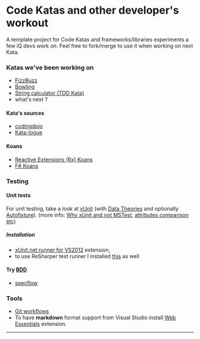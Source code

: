 Code Katas and other developer's workout
=======================


A template project for Code Katas and frameworks/libraries experiments a few iQ devs work on. 
Feel free to fork/merge to use it when working on next Kata.

### Katas we've been working on

* [FizzBuzz](http://codingdojo.org/cgi-bin/wiki.pl?KataFizzBuzz)
* [Bowling](http://codingdojo.org/cgi-bin/wiki.pl?KataBowling)
* [String calculator (TDD Kata)](http://osherove.com/tdd-kata-1/)
* what's next ?

#### Kata's sources
* [codingdojo](http://codingdojo.org/cgi-bin/wiki.pl?KataCatalogue)
* [Kata-logue](http://craftsmanship.sv.cmu.edu/katas)

#### Koans
* [Reactive Extensions (Rx) Koans](http://rxkoans.codeplex.com/)
* [F# Koans](https://github.com/ChrisMarinos/FSharpKoans)

### Testing

#### Unit tests
For unit testing, take a look at  [xUnit](http://xunit.codeplex.com/) (with [Data Theories](http://www.tomdupont.net/2012/04/xunit-theory-data-driven-unit-test.html) and optionally [Autofixture](http://blog.ploeh.dk/2010/10/08/AutoDataTheorieswithAutoFixture/)). 
(more info: [Why xUnit and not MSTest](http://blog.ploeh.dk/2010/04/26/WhyImmigratingfromMSTesttoxUnit.net/), [attributes comparison etc](http://xunit.codeplex.com/wikipage?title=Comparisons&referringTitle=Home))



##### Installation

 * [xUnit.net runner for VS2012](http://visualstudiogallery.msdn.microsoft.com/463c5987-f82b-46c8-a97e-b1cde42b9099?SRC=VSIDE) extension,
 * to use ReSharper test runner I installed [this](https://github.com/hazzik/ReSharper.XUnitTestRunner/downloads) as well
 

#### Try [BDD](http://en.wikipedia.org/wiki/Behavior-driven_development)
 * [specflow](http://www.specflow.org/)

### Tools

 * [Git workflows](https://www.atlassian.com/git/workflows#!workflow-overview)
 * To have <b>markdown</b> format support from Visual Studio install [Web Essentials](http://visualstudiogallery.msdn.microsoft.com/07d54d12-7133-4e15-becb-6f451ea3bea6) extension.


---



